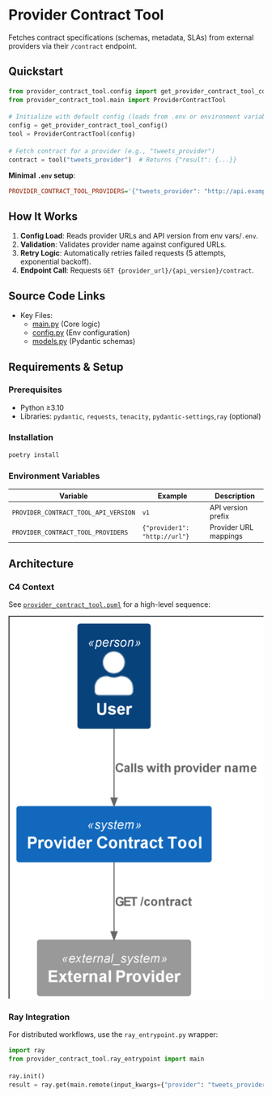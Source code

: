 # Provider Contract Tool

Fetches contract specifications (schemas, metadata, SLAs) from external providers via their `/contract` endpoint.

## Quickstart

```python
from provider_contract_tool.config import get_provider_contract_tool_config
from provider_contract_tool.main import ProviderContractTool

# Initialize with default config (loads from .env or environment variables)
config = get_provider_contract_tool_config()
tool = ProviderContractTool(config)

# Fetch contract for a provider (e.g., "tweets_provider")
contract = tool("tweets_provider")  # Returns {"result": {...}}
```

**Minimal `.env` setup**:
```ini
PROVIDER_CONTRACT_TOOL_PROVIDERS='{"tweets_provider": "http://api.example.com"}'
```

## How It Works

1. **Config Load**: Reads provider URLs and API version from env vars/`.env`.
2. **Validation**: Validates provider name against configured URLs.
3. **Retry Logic**: Automatically retries failed requests (5 attempts, exponential backoff).
4. **Endpoint Call**: Requests `GET {provider_url}/{api_version}/contract`.


## Source Code Links
- Key Files:
  - [main.py](https://github.com/prxs-ai/praxis-tool-examples/blob/main/tools/provider-contract-tool/src/provider_contract_tool/main.py) (Core logic)
  - [config.py](https://github.com/prxs-ai/praxis-tool-examples/blob/main/tools/provider-contract-tool/src/provider_contract_tool/config.py) (Env configuration)
  - [models.py](https://github.com/prxs-ai/praxis-tool-examples/blob/main/tools/provider-contract-tool/src/provider_contract_tool/models.py) (Pydantic schemas)

## Requirements & Setup

### Prerequisites
- Python ≥3.10
- Libraries: `pydantic`, `requests`, `tenacity`, `pydantic-settings`,`ray` (optional)

### Installation
```bash
poetry install
```

### Environment Variables
| Variable | Example | Description |
|----------|---------|-------------|
| `PROVIDER_CONTRACT_TOOL_API_VERSION` | `v1` | API version prefix |
| `PROVIDER_CONTRACT_TOOL_PROVIDERS` | `{"provider1": "http://url"}` | Provider URL mappings |

## Architecture

### C4 Context

See [`provider_contract_tool.puml`](./images/diagrams/provider_contract_tool/provider_contract_tool.puml) for a high-level sequence:

![provider_contract_tool.png](./images/diagrams/provider_contract_tool/provider_contract_tool.png)


### Ray Integration
For distributed workflows, use the `ray_entrypoint.py` wrapper:
```python
import ray
from provider_contract_tool.ray_entrypoint import main

ray.init()
result = ray.get(main.remote(input_kwargs={"provider": "tweets_provider"}))
```


